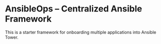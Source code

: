 # AnsibleOps – Centralized Ansible Framework

This is a starter framework for onboarding multiple applications into Ansible Tower.